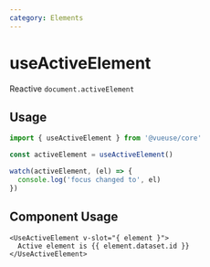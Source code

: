 ```yaml
---
category: Elements
---
```


# useActiveElement

Reactive `document.activeElement`

## Usage

```js
import { useActiveElement } from '@vueuse/core'

const activeElement = useActiveElement()

watch(activeElement, (el) => {
  console.log('focus changed to', el)
})
```

## Component Usage

```vue
<UseActiveElement v-slot="{ element }">
  Active element is {{ element.dataset.id }}
</UseActiveElement>
```
